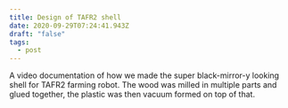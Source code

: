 ```yaml
---
title: Design of TAFR2 shell
date: 2020-09-29T07:24:41.943Z
draft: "false"
tags:
  - post
---
```

A video documentation of how we made the super black-mirror-y looking shell for TAFR2 farming robot. The wood was milled in multiple parts and glued together, the plastic was then vacuum formed on top of that.